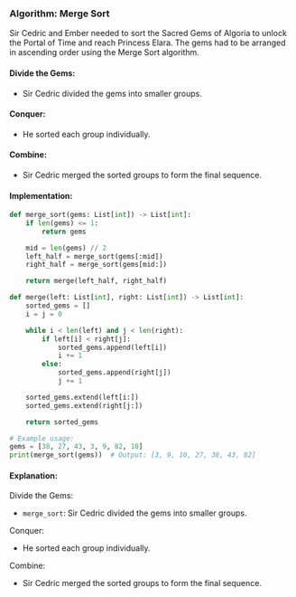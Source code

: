 ### Algorithm: Merge Sort

Sir Cedric and Ember needed to sort the Sacred Gems of Algoria to unlock the Portal of Time and reach Princess Elara. The gems had to be arranged in ascending order using the Merge Sort algorithm.

#### Divide the Gems:

- Sir Cedric divided the gems into smaller groups.

#### Conquer:

- He sorted each group individually.

#### Combine:

- Sir Cedric merged the sorted groups to form the final sequence.

#### Implementation:

```py
def merge_sort(gems: List[int]) -> List[int]:
    if len(gems) <= 1:
        return gems

    mid = len(gems) // 2
    left_half = merge_sort(gems[:mid])
    right_half = merge_sort(gems[mid:])

    return merge(left_half, right_half)

def merge(left: List[int], right: List[int]) -> List[int]:
    sorted_gems = []
    i = j = 0

    while i < len(left) and j < len(right):
        if left[i] < right[j]:
            sorted_gems.append(left[i])
            i += 1
        else:
            sorted_gems.append(right[j])
            j += 1

    sorted_gems.extend(left[i:])
    sorted_gems.extend(right[j:])

    return sorted_gems

# Example usage:
gems = [38, 27, 43, 3, 9, 82, 10]
print(merge_sort(gems))  # Output: [3, 9, 10, 27, 38, 43, 82]
```

#### Explanation:

Divide the Gems:

- `merge_sort`: Sir Cedric divided the gems into smaller groups.

Conquer:

- He sorted each group individually.

Combine:

- Sir Cedric merged the sorted groups to form the final sequence.
